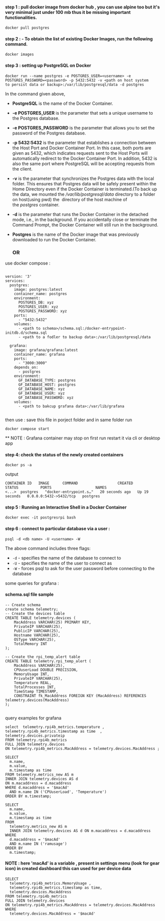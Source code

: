 #### step 1 : pull docker image from docker hub , you can use alpine too but it's very minimal just under 100 mb thus it be missing important functionalities.

```
docker pull postgres
```

#### step 2 : - To obtain the list of existing Docker Images, run the following command.
```
docker images
```

#### step 3 : setting up PostgreSQL on Docker
```
docker run --name postgres -e POSTGRES_USER=<username> -e POSTGRES_PASSWORD=<password> -p 5432:5432 -v <path on host system 
to persist data or backup>:/var/lib/postgresql/data -d postgres
```

In the command given above, 

- **PostgreSQL** is the name of the Docker Container.
- **-e POSTGRES_USER** is the parameter that sets a unique username to the Postgres database.
- **-e POSTGRES_PASSWORD** is the parameter that allows you to set the password of the Postgres database.
- **-p 5432:5432** is the parameter that establishes a connection between the Host Port and Docker Container Port. In this case, both ports are given as 5432, which indicates requests sent to the Host Ports will automatically redirect to the Docker Container Port. In addition, 5432 is also the same port where PostgreSQL will be accepting requests from the client.
- **-v** is the parameter that synchronizes the Postgres data with the local folder. This ensures that Postgres data will be safely present within the Home Directory even if the Docker Container is terminated.(To back up the data, we mounted the _/var/lib/postgresql/data_ directory to a folder on host(using pwd) the  directory of the host machine of the _postgres_ container.
- **-d** is the parameter that runs the Docker Container in the detached mode, i.e., in the background. If you accidentally close or terminate the Command Prompt, the Docker Container will still run in the background.
- **Postgres** is the name of the Docker image that was previously downloaded to run the Docker Container.

  ### OR

use docker compose : 

```

version: '3'
services:
  postgres:
    image: postgres:latest
    container_name: postgres
    environment:
      POSTGRES_DB: xyz
      POSTGRES_USER: xyz
      POSTGRES_PASSWORD: xyz 
    ports:
      - "5432:5432"
    volumes:
      - <path to schema>/schema.sql:/docker-entrypoint-initdb.d/schema.sql
      - <path to a fodler to backup data>:/var/lib/postgresql/data

  grafana:
    image: grafana/grafana:latest
    container_name: grafana
    ports:
      - "3000:3000"
    depends_on:
      - postgres
    environment:
      GF_DATABASE_TYPE: postgres
      GF_DATABASE_HOST: postgres
      GF_DATABASE_NAME: xyz
      GF_DATABASE_USER: xyz
      GF_DATABASE_PASSWORD: xyz
    volumes:
      - <path to bakcup grafana data>:/var/lib/grafana


```
then use : save this file in porject folder and in same folder run 

```
docker compose start 
```
** NOTE : Grafana container may stop on first run restart it via cli or desktop app 


#### step 4: check the status of the newly created containers

```
docker ps -a
```

output

```
CONTAINER ID   IMAGE      COMMAND                  CREATED          STATUS          PORTS                    NAMES
<...>  postgres   "docker-entrypoint.s…"   20 seconds ago   Up 19 seconds   0.0.0.0:5432->5432/tcp   postgres
```

#### step 5 : Running an Interactive Shell in a Docker Container

```
docker exec -it postgresrpi bash
```

#### step 6 : connect to particular database via a user :

```
psql -d <db name> -U <username> -W
```
The above command includes three flags:

- `-d` - specifies the name of the database to connect to
- `-U` - specifies the name of the user to connect as
- `-W` - forces psql to ask for the user password before connecting to the database

some queries for grafana :

#### schema.sql file sample  

```
-- Create schema
create schema telemetry;
-- Create the devices table
CREATE TABLE telemetry.devices (
    MacAddress VARCHAR(25) PRIMARY KEY,
    PrivateIP VARCHAR(25),
    PublicIP VARCHAR(25),
    Hostname VARCHAR(25),
    OSType VARCHAR(25),
    TotalMemory INT
);

-- Create the rpi_temp_alert table
CREATE TABLE telemetry.rpi_temp_alert (
    MacAddress VARCHAR(25),
    CPUuserLoad DOUBLE PRECISION,
    MemoryUsage INT,
    PrivateIP VARCHAR(25),
    Temperature REAL,
    TotalProcesses INT,
    TimeStamp TIMESTAMP,
    CONSTRAINT fk_MacAddress FOREIGN KEY (MacAddress) REFERENCES telemetry.devices(MacAddress)
);


```
query examples for grafana
```
select  telemetry.rpi4b_metrics.temperature , telemetry.rpi4b_metrics.timestamp as time  ,  telemetry.devices.privateip
FROM telemetry.rpi4b_metrics
FULL JOIN telemetry.devices
ON telemetry.rpi4b_metrics.MacAddress = telemetry.devices.MacAddress ;

SELECT
  m.name,
  m.value,
  m.timestamp as time
FROM telemetry.metrics_new AS m
INNER JOIN telemetry.devices AS d
ON m.macaddress = d.macaddress
WHERE d.macaddress = '$macAd'
  AND m.name IN ('CPUuserLoad', 'Temperature')
ORDER BY m.timestamp;

SELECT
  m.name,
  m.value,
  m.timestamp as time
FROM
  telemetry.metrics_new AS m
  INNER JOIN telemetry.devices AS d ON m.macaddress = d.macaddress
WHERE
  d.macaddress = '$macAd'
  AND m.name IN ('ramusage')
ORDER BY
  m.timestamp;

```
#### NOTE : here 'macAd' is a variable , present in settings menu (look for gear icon) in created dashboard this can used for per device data
```
SELECT
  telemetry.rpi4b_metrics.MemoryUsage , 
  telemetry.rpi4b_metrics.timestamp as time,
  telemetry.devices.MacAddress
FROM telemetry.rpi4b_metrics
FULL JOIN telemetry.devices
ON telemetry.rpi4b_metrics.MacAddress = telemetry.devices.MacAddress
WHERE
  telemetry.devices.MacAddress = '$macAd'

```


 


